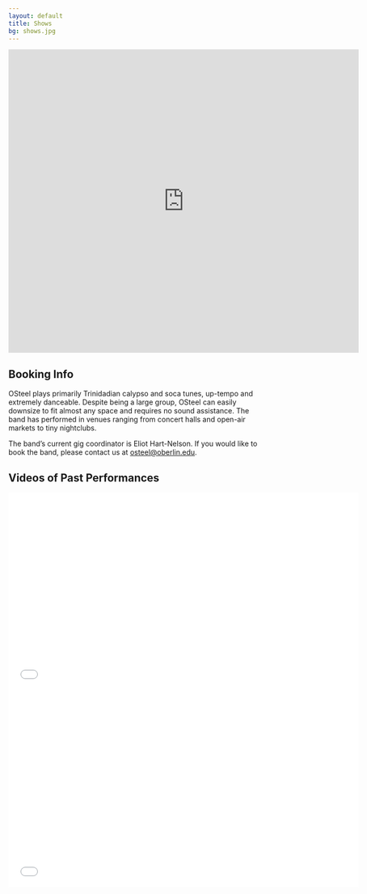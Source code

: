 ```yaml
---
layout: default
title: Shows
bg: shows.jpg
---
```


<iframe src="http://www.google.com/calendar/embed?src=oberlin.edu_mnloivt623oulo7p9kq805ltic%40group.calendar.google.com&ctz=America/New_York" style="border: 0" width="693" height="600" frameborder="0" scrolling="no"></iframe>

## Booking Info

OSteel plays primarily Trinidadian calypso and soca tunes, up-tempo and extremely danceable. Despite being a large group, OSteel can easily downsize to fit almost any space and requires no sound assistance. The band has performed in venues ranging from concert halls and open-air markets to tiny nightclubs.

The band’s current gig coordinator is Eliot Hart-Nelson. If you would like to book the band, please contact us at [osteel@oberlin.edu](mailto:osteel@oberlin.edu).

## Videos of Past Performances

<iframe width="693" height="390" class="margin-trailer" src="//www.youtube-nocookie.com/embed/WCtmFuDXJ_I" frameborder="0" allowfullscreen></iframe>

<iframe width="693" height="390" src="//www.youtube-nocookie.com/embed/C6-wvep_35c" frameborder="0" allowfullscreen></iframe>
